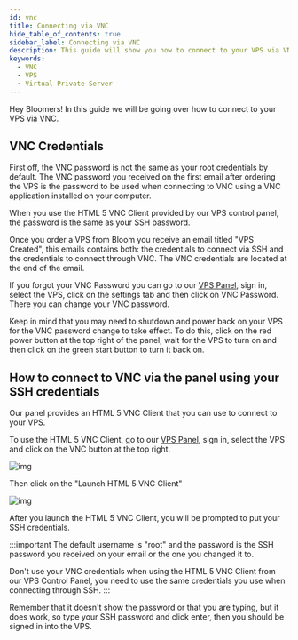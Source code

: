 ```yaml
---
id: vnc
title: Connecting via VNC
hide_table_of_contents: true
sidebar_label: Connecting via VNC
description: This guide will show you how to connect to your VPS via VNC
keywords:
  - VNC
  - VPS
  - Virtual Private Server
---
```


Hey Bloomers! In this guide we will be going over how to connect to your VPS via VNC.

## VNC Credentials

First off, the VNC password is not the same as your root credentials by default. The VNC password you received on the first email after ordering the VPS is the password to be used when connecting to VNC using a VNC application installed on your computer. 

When you use the HTML 5 VNC Client provided by our VPS control panel, the password is the same as your SSH password.

Once you order a VPS from Bloom you receive an email titled "VPS Created", this emails contains both: the credentials to connect via SSH and the credentials to connect through VNC. The VNC credentials are located at the end of the email.

If you forgot your VNC Password you can go to our [VPS Panel](https://VPS.bloom.host), sign in, select the VPS, click on the settings tab and then click on VNC Password. There you can change your VNC password.

Keep in mind that you may need to shutdown and power back on your VPS for the VNC password change to take effect. To do this, click on the red power button at the top right of the panel, wait for the VPS to turn on and then click on the green start button to turn it back on.

## How to connect to VNC via the panel using your SSH credentials

Our panel provides an HTML 5 VNC Client that you can use to connect to your VPS.

To use the HTML 5 VNC Client, go to our [VPS Panel](https://VPS.bloom.host), sign in, select the VPS and click on the VNC button at the top right.

![img](/imgs/VPS/VNC/1.png)

Then click on the "Launch HTML 5 VNC Client"

![img](/imgs/VPS/VNC/2.png)

After you launch the HTML 5 VNC Client, you will be prompted to put your SSH credentials. 

:::important
The default username is "root" and the password is the SSH password you received on your email or the one you changed it to. 

Don't use your VNC credentials when using the HTML 5 VNC Client from our VPS Control Panel, you need to use the same credentials you use when connecting through SSH.
:::

Remember that it doesn't show the password or that you are typing, but it does work, so type your SSH password and click enter, then you should be signed in into the VPS.
